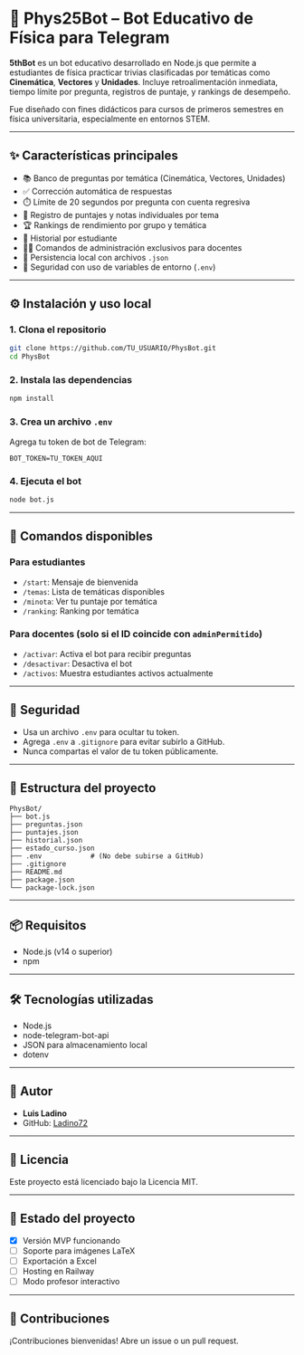 # 🤖 Phys25Bot – Bot Educativo de Física para Telegram

**5thBot** es un bot educativo desarrollado en Node.js que permite a estudiantes de física practicar trivias clasificadas por temáticas como **Cinemática**, **Vectores** y **Unidades**. Incluye retroalimentación inmediata, tiempo límite por pregunta, registros de puntaje, y rankings de desempeño.

Fue diseñado con fines didácticos para cursos de primeros semestres en física universitaria, especialmente en entornos STEM.

---

## ✨ Características principales

- 📚 Banco de preguntas por temática (Cinemática, Vectores, Unidades)
- ✅ Corrección automática de respuestas
- ⏱️ Límite de 20 segundos por pregunta con cuenta regresiva
- 🧠 Registro de puntajes y notas individuales por tema
- 🏆 Rankings de rendimiento por grupo y temática
- 🧾 Historial por estudiante
- 👨‍🏫 Comandos de administración exclusivos para docentes
- 📂 Persistencia local con archivos `.json`
- 🔐 Seguridad con uso de variables de entorno (`.env`)

---

## ⚙️ Instalación y uso local

### 1. Clona el repositorio

```bash
git clone https://github.com/TU_USUARIO/PhysBot.git
cd PhysBot
```

### 2. Instala las dependencias

```bash
npm install
```

### 3. Crea un archivo `.env`

Agrega tu token de bot de Telegram:

```env
BOT_TOKEN=TU_TOKEN_AQUI
```

### 4. Ejecuta el bot

```bash
node bot.js
```

---

## 🧾 Comandos disponibles

### Para estudiantes

- `/start`: Mensaje de bienvenida
- `/temas`: Lista de temáticas disponibles
- `/minota`: Ver tu puntaje por temática
- `/ranking`: Ranking por temática

### Para docentes (solo si el ID coincide con `adminPermitido`)

- `/activar`: Activa el bot para recibir preguntas
- `/desactivar`: Desactiva el bot
- `/activos`: Muestra estudiantes activos actualmente

---

## 🔐 Seguridad

- Usa un archivo `.env` para ocultar tu token.
- Agrega `.env` a `.gitignore` para evitar subirlo a GitHub.
- Nunca compartas el valor de tu token públicamente.

---

## 📁 Estructura del proyecto

```
PhysBot/
├── bot.js
├── preguntas.json
├── puntajes.json
├── historial.json
├── estado_curso.json
├── .env            # (No debe subirse a GitHub)
├── .gitignore
├── README.md
├── package.json
└── package-lock.json
```

---

## 📦 Requisitos

- Node.js (v14 o superior)
- npm

---

## 🛠️ Tecnologías utilizadas

- Node.js
- node-telegram-bot-api
- JSON para almacenamiento local
- dotenv

---

## 👤 Autor

- **Luis Ladino**
- GitHub: [Ladino72](https://github.com/Ladino72)

---

## 📄 Licencia

Este proyecto está licenciado bajo la Licencia MIT.

---

## 📌 Estado del proyecto

- [x] Versión MVP funcionando
- [ ] Soporte para imágenes LaTeX
- [ ] Exportación a Excel
- [ ] Hosting en Railway
- [ ] Modo profesor interactivo

---

## 🤝 Contribuciones

¡Contribuciones bienvenidas! Abre un issue o un pull request.

